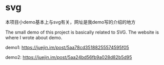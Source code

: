 # svg
本项目小demo基本上与svg有关，网址是我demo写的介绍的地方

The small demo of this project is basically related to SVG. The website is where I wrote about demo.

demo1: https://juejin.im/post/5aa78cd35188255574595f05

demo2: https://juejin.im/post/5aa24bd56fb9a028d82b5d95
